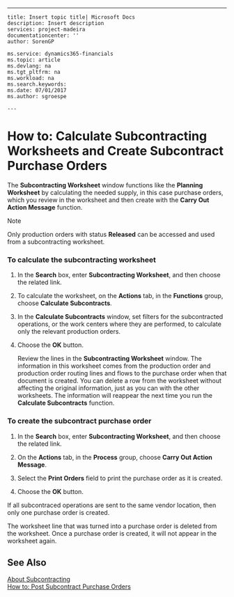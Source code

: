 ---
    title: Insert topic title| Microsoft Docs
    description: Insert description
    services: project-madeira
    documentationcenter: ''
    author: SorenGP

    ms.service: dynamics365-financials
    ms.topic: article
    ms.devlang: na
    ms.tgt_pltfrm: na
    ms.workload: na
    ms.search.keywords:
    ms.date: 07/01/2017
    ms.author: sgroespe

    ---
# How to: Calculate Subcontracting Worksheets and Create Subcontract Purchase Orders
The **Subcontracting Worksheet** window functions like the **Planning Worksheet** by calculating the needed supply, in this case purchase orders, which you review in the worksheet and then create with the **Carry Out Action Message** function.  
  
> [!NOTE]  
>  Only production orders with status **Released** can be accessed and used from a subcontracting worksheet.  
  
### To calculate the subcontracting worksheet  
  
1.  In the **Search** box, enter **Subcontracting Worksheet**, and then choose the related link.  
  
2.  To calculate the worksheet, on the **Actions** tab, in the **Functions** group, choose **Calculate Subcontracts**.  
  
3.  In the **Calculate Subcontracts** window, set filters for the subcontracted operations, or the work centers where they are performed, to calculate only the relevant production orders.  
  
4.  Choose the **OK** button.  
  
     Review the lines in the **Subcontracting Worksheet** window. The information in this worksheet comes from the production order and production order routing lines and flows to the purchase order when that document is created. You can delete a row from the worksheet without affecting the original information, just as you can with the other worksheets. The information will reappear the next time you run the **Calculate Subcontracts** function.  
  
### To create the subcontract purchase order  
  
1.  In the **Search** box, enter **Subcontracting Worksheet**, and then choose the related link.  
  
2.  On the **Actions** tab, in the **Process** group, choose **Carry Out Action Message**.  
  
3.  Select the **Print Orders** field to print the purchase order as it is created.  
  
4.  Choose the **OK** button.  
  
 If all subcontraced operations are sent to the same vendor location, then only one purchase order is created.  
  
 The worksheet line that was turned into a purchase order is deleted from the worksheet. Once a purchase order is created, it will not appear in the worksheet again.  
  
## See Also  
 [About Subcontracting](../OperationsPlanning/about-subcontracting.md)   
 [How to: Post Subcontract Purchase Orders](../Purchasing/how-to-post-subcontract-purchase-orders.md)